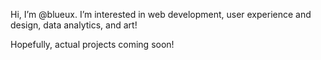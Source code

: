 Hi, I’m @blueux. I’m interested in web development, user experience and design, data analytics, and art! 

Hopefully, actual projects coming soon!
